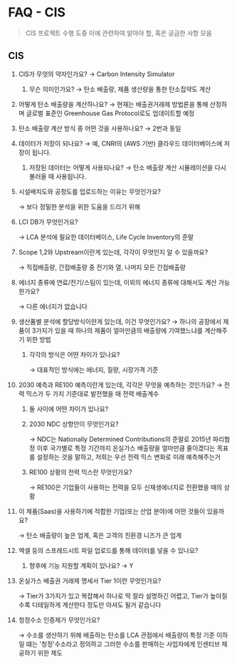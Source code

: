 # FAQ - CIS

> CIS 프로젝트 수행 도중 이에 관련하여 알아야 할, 혹은 궁금한 사항 모음

## CIS

1. CIS가 무엇의 약자인가요? → Carbon Intensity Simulator
   1. 무슨 의미인가요? → 탄소 배출량, 제품 생산량을 통한 탄소집약도 계산
2. 어떻게 탄소 배출량을 계산하나요? → 현재는 배출권거래제 방법론을 통해 산정하며 글로벌 표준인 Greenhouse Gas Protocol로도 업데이트할 예정
3. 탄소 배출량 계산 방식 중 어떤 것을 사용하나요? → 2번과 동일
4. 데이터가 저장이 되나요? → 예, CNRI의 (AWS 기반) 클라우드 데이터베이스에 저장이 됩니다.
   1. 저장된 데이터는 어떻게 사용되나요? → 탄소 배출량 계산 시뮬레이션을 다시 불러올 때 사용됩니다.
5. 시설배치도와 공정도를 업로드하는 이유는 무엇인가요?

   → 보다 정밀한 분석을 위한 도움을 드리기 위해

6. LCI DB가 무엇인가요?

   → LCA 분석에 필요한 데이터베이스, Life Cycle Inventory의 준말

7. Scope 1,2와 Upstream이란게 있는데, 각각이 무엇인지 알 수 있을까요?

   → 직접배출량, 간접배출량 중 전기와 열, 나머지 모든 간접배출량

8. 에너지 종류에 연료/전기/스팀이 있는데, 이외의 에너지 종류에 대해서도 계산 가능한가요?

   → 다른 에너지가 없습니다

9. 생산품별 분석에 할당방식이란게 있는데, 이건 무엇인가요? → 하나의 공장에서 제품이 3가지가 있을 때 하나의 제품이 얼마만큼의 배출량에 기여했느냐를 계산해주기 위한 방법

   1. 각각의 방식은 어떤 차이가 있나요?

      → 대표적인 방식에는 에너지, 질량, 시장가격 기준

10. 2030 예측과 RE100 예측이란게 있는데, 각각은 무엇을 예측하는 것인가요? → 전력 믹스가 두 가지 기준대로 발전했을 때 전력 배출계수

    1. 둘 사이에 어떤 차이가 있나요?
    2. 2030 NDC 상향안이 무엇인가요?

       → NDC는 Nationally Determined Contributions의 준말로 2015년 파리협정 이후 국가별로 특정 기간까지 온실가스 배출량을 얼마만큼 줄이겠다는 목표를 설정하는 것을 말하고, 저희는 우선 전력 믹스 변화로 미래 예측해주는거

    3. RE100 상황의 전력 믹스란 무엇인가요?

       → RE100은 기업들이 사용하는 전력을 모두 신재생에너지로 전환했을 때의 상황

11. 이 제품(Saas)을 사용하기에 적합한 기업(또는 산업 분야)에 어떤 것들이 있을까요?

    → 탄소 배출량이 높은 업계, 혹은 고객의 친환경 니즈가 큰 업계

12. 엑셀 등의 스프레드시트 파일 업로드를 통해 데이터를 넣을 수 있나요?
    1. 향후에 기능 지원할 계획이 있나요? → Y
13. 온실가스 배출권 거래제 명세서 Tier 1이란 무엇인가요?

    → Tier가 3가지가 있고 복잡해서 하나로 딱 잘라 설명하긴 어렵고, Tier가 높아질수록 디테일하게 계산한다 정도만 아셔도 될거 같습니다

14. 청정수소 인증제가 무엇인가요?

    → 수소를 생산하기 위해 배출하는 탄소를 LCA 관점에서 배출량이 특정 기준 이하일 떄는 '청정'수소라고 정의하고 그러한 수소를 판매하는 사업자에게 인센티브 제공하기 위한 제도
